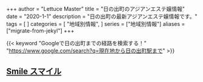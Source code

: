 +++
author = "Lettuce Master"
title = "日の出町のアジアンエステ嬢情報"
date = "2020-1-1"
description = "日の出町の最新アジアンエステ嬢情報です。"
tags = [
]
categories = [
    "地域別情報",
]
series = ["地域別情報"]
aliases = ["migrate-from-jekyl"]
+++

{{< keyword "Googleで日の出町までの経路を検索する！" "https://www.google.com/search?q=現在地から日の出町駅まで" >}}

## [Smile スマイル](http://landh.info/)


